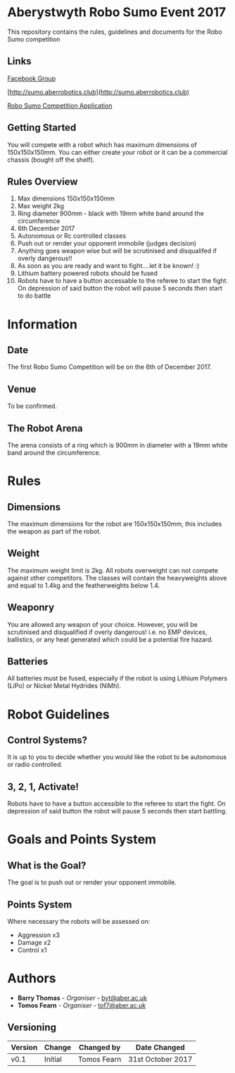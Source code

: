 # Aberystwyth Robo Sumo Event 2017

This repository contains the rules, guidelines and documents for the Robo Sumo competition

## Links
[Facebook Group](https://www.facebook.com/groups/1037228513076708/)

[http://sumo.aberrobotics.club](http://sumo.aberrobotics.club)

[Robo Sumo Competition Application](https://docs.google.com/forms/d/195Ddua36zcD4MfTpUbMtanCbKFeg9VFgKgAM_DAQi90)

## Getting Started

You will compete with a robot which has maximum dimensions of 150x150x150mm. You can either create your robot or it can be a commercial chassis (bought off the shelf).

## Rules Overview

1. Max dimensions 150x150x150mm
2. Max weight 2kg
3. Ring diameter 900mm - black with 19mm white band around the circumference
4. 6th December 2017
5. Autonomous or Rc controlled classes
6. Push out or render your opponent immobile (judges decision)
7. Anything goes weapon wise but will be scrutinised and disqualifed if overly dangerous!!
8. As soon as you are ready and want to fight....let it be known! :)
9. Lithium battery powered robots should be fused
10. Robots have to have a button accessable to the referee to start the fight. On depression of said button the robot will pause 5 seconds then start to do battle

# Information

## Date
The first Robo Sumo Competition will be on the 6th of December 2017.

## Venue
To be confirmed.

## The Robot Arena
The arena consists of a ring which is 900mm in diameter with a 19mm white band around the circumference.


# Rules

## Dimensions
The maximum dimensions for the robot are 150x150x150mm, this includes the weapon as part of the robot.

## Weight
The maximum weight limit is 2kg. All robots overweight can not compete against other competitors.
The classes will contain the heavyweights above and equal to 1.4kg and the featherweights below 1.4.

## Weaponry
You are allowed any weapon of your choice. However, you will be scrutinised and disqualified if overly dangerous!
i.e. no EMP devices, ballistics, or any heat generated which could be a potential fire hazard.

## Batteries
All batteries must be fused, especially if the robot is using Lithium Polymers (LiPo) or Nickel Metal Hydrides (NiMh).

# Robot Guidelines

## Control Systems?
It is up to you to decide whether you would like the robot to be autonomous or radio controlled.

## 3, 2, 1, Activate!
Robots have to have a button accessible to the referee to start the fight. On depression of said button the robot will pause 5 seconds then start battling.


# Goals and Points System

## What is the Goal?
The goal is to push out or render your opponent immobile.

## Points System
Where necessary the robots will be assessed on:
* Aggression x3
* Damage x2
* Control x1

# Authors

* **Barry Thomas** - *Organiser* - [byt@aber.ac.uk](mailto:byt@aber.ac.uk)
* **Tomos Fearn** - *Organiser* - [tof7@aber.ac.uk](mailto:tof7@aber.ac.uk)


## Versioning

| Version | Change | Changed by | Date Changed |
|---------|--------|------------|--------------|
| v0.1 | Initial | Tomos Fearn | 31st October 2017 |
